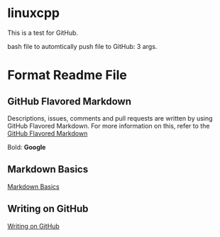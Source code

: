# linuxcpp

This is a test for GitHub.

bash file to automtically push file to GitHub: 3 args.

# Format Readme File
## GitHub Flavored Markdown
Descriptions, issues, comments and pull requests are written by using GitHub Flavored Markdown. For more information on this, refer to the [GitHub Flavored Markdown](https://help.github.com/articles/github-flavored-markdown/)

Bold: **Google**

## Markdown Basics
[Markdown Basics](https://help.github.com/articles/markdown-basics/)

## Writing on GitHub
[Writing on GitHub](https://help.github.com/articles/writing-on-github/)
